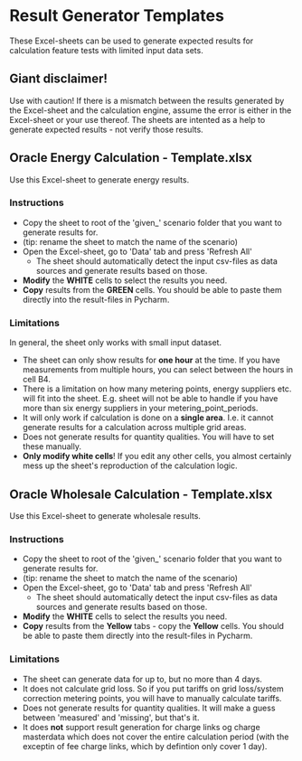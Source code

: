 # Result Generator Templates

These Excel-sheets can be used to generate expected results for calculation feature tests with limited input data sets. 

## Giant disclaimer!

Use with caution! If there is a mismatch between the results generated by the Excel-sheet and the calculation engine, assume the error is either in the Excel-sheet or your use thereof. The sheets are intented as a help to generate expected results - not verify those results. 

## Oracle Energy Calculation - Template.xlsx

Use this Excel-sheet to generate energy results. 

### Instructions

- Copy the sheet to root of the 'given_' scenario folder that you want to generate results for.
- (tip: rename the sheet to match the name of the scenario)
- Open the Excel-sheet, go to 'Data' tab and press 'Refresh All'
	- The sheet should automatically detect the input csv-files as data sources and generate results based on those.
- **Modify** the **WHITE** cells to select the results you need.
- **Copy** results from the **GREEN** cells. You should be able to paste them directly into the result-files in Pycharm.

### Limitations

In general, the sheet only works with small input dataset. 

- The sheet can only show results for **one hour** at the time. If you have measurements from multiple hours, you can select between the hours in cell B4.
- There is a limitation on how many metering points, energy suppliers etc. will fit into the sheet. E.g. sheet will not be able to handle if you have more than six energy suppliers in your metering_point_periods.
- It will only work if calculation is done on a **single area**. I.e. it cannot generate results for a calculation across multiple grid areas.
- Does not generate results for quantity qualities. You will have to set these manually. 
- **Only modify white cells**!  If you edit any other cells, you almost certainly mess up the sheet's reproduction of the calculation logic.

## Oracle Wholesale Calculation - Template.xlsx

Use this Excel-sheet to generate wholesale results.

### Instructions

- Copy the sheet to root of the 'given_' scenario folder that you want to generate results for.
- (tip: rename the sheet to match the name of the scenario)
- Open the Excel-sheet, go to 'Data' tab and press 'Refresh All'
	- The sheet should automatically detect the input csv-files as data sources and generate results based on those.
- **Modify** the **WHITE** cells to select the results you need.
- **Copy** results from the **Yellow** tabs - copy the **Yellow** cells. You should be able to paste them directly into the result-files in Pycharm.

### Limitations

- The sheet can generate data for up to, but no more than 4 days.
- It does not calculate grid loss. So if you put tariffs on grid loss/system correction metering points, you will have to manually calculate tariffs.
- Does not generate results for quantity qualities. It will make a guess between 'measured' and 'missing', but that's it.
- It does **not** support result generation for charge links og charge masterdata which does not cover the entire calculation period (with the exceptin of fee charge links, which by defintion only cover 1 day).